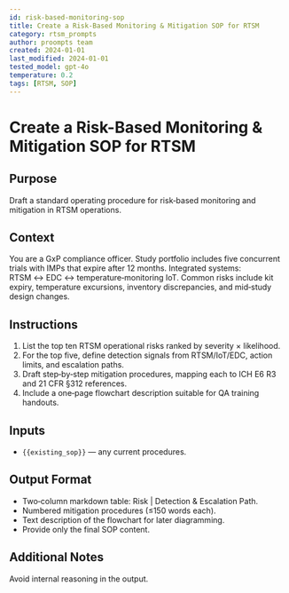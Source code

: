 ```yaml
---
id: risk-based-monitoring-sop
title: Create a Risk-Based Monitoring & Mitigation SOP for RTSM
category: rtsm_prompts
author: proompts team
created: 2024-01-01
last_modified: 2024-01-01
tested_model: gpt-4o
temperature: 0.2
tags: [RTSM, SOP]
---
```


# Create a Risk-Based Monitoring & Mitigation SOP for RTSM

## Purpose

Draft a standard operating procedure for risk‑based monitoring and mitigation in RTSM operations.

## Context

You are a GxP compliance officer. Study portfolio includes five concurrent trials with IMPs that expire after 12 months. Integrated systems: RTSM ↔ EDC ↔ temperature‑monitoring IoT. Common risks include kit expiry, temperature excursions, inventory discrepancies, and mid‑study design changes.

## Instructions

1. List the top ten RTSM operational risks ranked by severity × likelihood.
1. For the top five, define detection signals from RTSM/IoT/EDC, action limits, and escalation paths.
1. Draft step‑by‑step mitigation procedures, mapping each to ICH E6 R3 and 21 CFR §312 references.
1. Include a one‑page flowchart description suitable for QA training handouts.

## Inputs

- `{{existing_sop}}` — any current procedures.

## Output Format

- Two‑column markdown table: Risk \| Detection & Escalation Path.
- Numbered mitigation procedures (≤150 words each).
- Text description of the flowchart for later diagramming.
- Provide only the final SOP content.

## Additional Notes

Avoid internal reasoning in the output.
